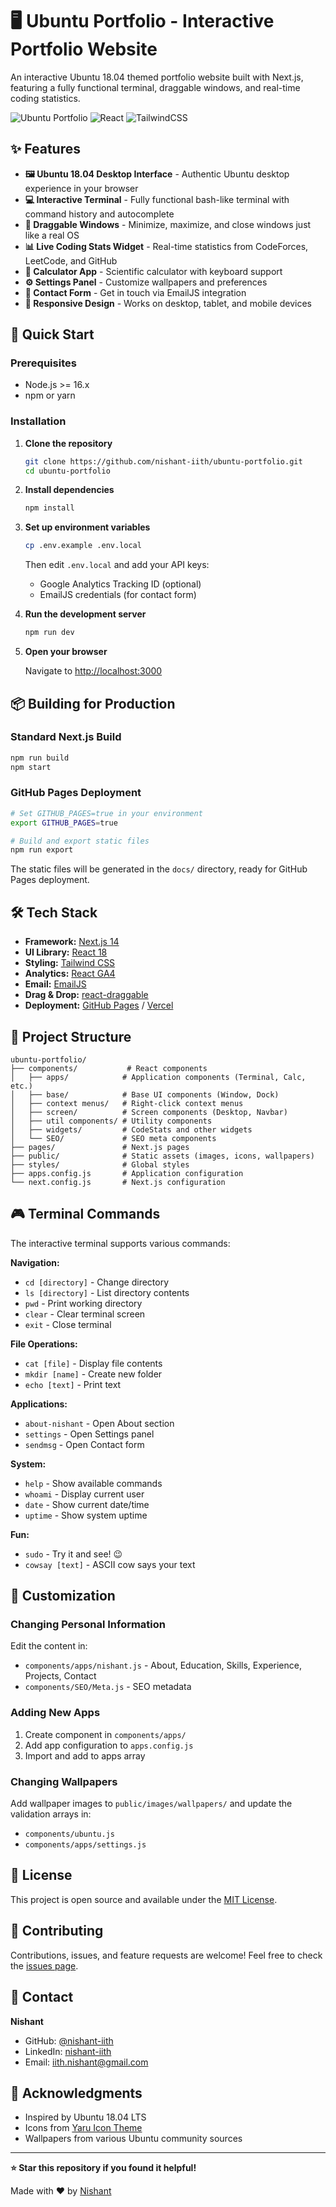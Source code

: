 # 🖥️ Ubuntu Portfolio - Interactive Portfolio Website

An interactive Ubuntu 18.04 themed portfolio website built with Next.js, featuring a fully functional terminal, draggable windows, and real-time coding statistics.

![Ubuntu Portfolio](https://img.shields.io/badge/Next.js-14.2.32-black?style=flat-square&logo=next.js)
![React](https://img.shields.io/badge/React-18.2.0-blue?style=flat-square&logo=react)
![TailwindCSS](https://img.shields.io/badge/Tailwind-3.2.4-38B2AC?style=flat-square&logo=tailwind-css)

## ✨ Features

- **🖼️ Ubuntu 18.04 Desktop Interface** - Authentic Ubuntu desktop experience in your browser
- **💻 Interactive Terminal** - Fully functional bash-like terminal with command history and autocomplete
- **📱 Draggable Windows** - Minimize, maximize, and close windows just like a real OS
- **📊 Live Coding Stats Widget** - Real-time statistics from CodeForces, LeetCode, and GitHub
- **🧮 Calculator App** - Scientific calculator with keyboard support
- **⚙️ Settings Panel** - Customize wallpapers and preferences
- **📧 Contact Form** - Get in touch via EmailJS integration
- **🎨 Responsive Design** - Works on desktop, tablet, and mobile devices

## 🚀 Quick Start

### Prerequisites

- Node.js >= 16.x
- npm or yarn

### Installation

1. **Clone the repository**
   ```bash
   git clone https://github.com/nishant-iith/ubuntu-portfolio.git
   cd ubuntu-portfolio
   ```

2. **Install dependencies**
   ```bash
   npm install
   ```

3. **Set up environment variables**
   ```bash
   cp .env.example .env.local
   ```

   Then edit `.env.local` and add your API keys:
   - Google Analytics Tracking ID (optional)
   - EmailJS credentials (for contact form)

4. **Run the development server**
   ```bash
   npm run dev
   ```

5. **Open your browser**

   Navigate to [http://localhost:3000](http://localhost:3000)

## 📦 Building for Production

### Standard Next.js Build

```bash
npm run build
npm start
```

### GitHub Pages Deployment

```bash
# Set GITHUB_PAGES=true in your environment
export GITHUB_PAGES=true

# Build and export static files
npm run export
```

The static files will be generated in the `docs/` directory, ready for GitHub Pages deployment.

## 🛠️ Tech Stack

- **Framework:** [Next.js 14](https://nextjs.org/)
- **UI Library:** [React 18](https://react.dev/)
- **Styling:** [Tailwind CSS](https://tailwindcss.com/)
- **Analytics:** [React GA4](https://github.com/react-ga/react-ga)
- **Email:** [EmailJS](https://www.emailjs.com/)
- **Drag & Drop:** [react-draggable](https://github.com/react-grid-layout/react-draggable)
- **Deployment:** [GitHub Pages](https://pages.github.com/) / [Vercel](https://vercel.com/)

## 📂 Project Structure

```
ubuntu-portfolio/
├── components/           # React components
│   ├── apps/            # Application components (Terminal, Calc, etc.)
│   ├── base/            # Base UI components (Window, Dock)
│   ├── context menus/   # Right-click context menus
│   ├── screen/          # Screen components (Desktop, Navbar)
│   ├── util components/ # Utility components
│   ├── widgets/         # CodeStats and other widgets
│   └── SEO/             # SEO meta components
├── pages/               # Next.js pages
├── public/              # Static assets (images, icons, wallpapers)
├── styles/              # Global styles
├── apps.config.js       # Application configuration
└── next.config.js       # Next.js configuration
```

## 🎮 Terminal Commands

The interactive terminal supports various commands:

**Navigation:**
- `cd [directory]` - Change directory
- `ls [directory]` - List directory contents
- `pwd` - Print working directory
- `clear` - Clear terminal screen
- `exit` - Close terminal

**File Operations:**
- `cat [file]` - Display file contents
- `mkdir [name]` - Create new folder
- `echo [text]` - Print text

**Applications:**
- `about-nishant` - Open About section
- `settings` - Open Settings panel
- `sendmsg` - Open Contact form

**System:**
- `help` - Show available commands
- `whoami` - Display current user
- `date` - Show current date/time
- `uptime` - Show system uptime

**Fun:**
- `sudo` - Try it and see! 😉
- `cowsay [text]` - ASCII cow says your text

## 🎨 Customization

### Changing Personal Information

Edit the content in:
- `components/apps/nishant.js` - About, Education, Skills, Experience, Projects, Contact
- `components/SEO/Meta.js` - SEO metadata

### Adding New Apps

1. Create component in `components/apps/`
2. Add app configuration to `apps.config.js`
3. Import and add to apps array

### Changing Wallpapers

Add wallpaper images to `public/images/wallpapers/` and update the validation arrays in:
- `components/ubuntu.js`
- `components/apps/settings.js`

## 📄 License

This project is open source and available under the [MIT License](LICENSE).

## 🤝 Contributing

Contributions, issues, and feature requests are welcome! Feel free to check the [issues page](https://github.com/nishant-iith/ubuntu-portfolio/issues).

## 📧 Contact

**Nishant**
- GitHub: [@nishant-iith](https://github.com/nishant-iith)
- LinkedIn: [nishant-iith](https://www.linkedin.com/in/nishant-iith/)
- Email: iith.nishant@gmail.com

## 🙏 Acknowledgments

- Inspired by Ubuntu 18.04 LTS
- Icons from [Yaru Icon Theme](https://github.com/ubuntu/yaru)
- Wallpapers from various Ubuntu community sources

---

**⭐ Star this repository if you found it helpful!**

Made with ❤️ by [Nishant](https://github.com/nishant-iith)
